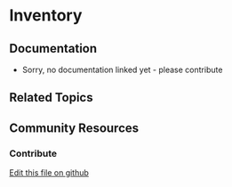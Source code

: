 # Inventory

## Documentation

* Sorry, no documentation linked yet - please contribute

## Related Topics

## Community Resources

### Contribute

[Edit this file on github](https://github.com/olafk/controlpanel-documentation-docs/blob/master/md/73en/com_liferay_commerce_inventory_web_internal_portlet_CommerceInventoryPortlet/editCommerceInventoryItem.md)
